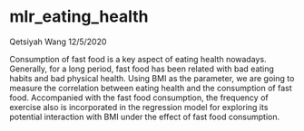 mlr\_eating\_health
================
Qetsiyah Wang
12/5/2020

Consumption of fast food is a key aspect of eating health nowadays.
Generally, for a long period, fast food has been related with bad eating
habits and bad physical health. Using BMI as the parameter, we are going
to measure the correlation between eating health and the consumption of
fast food. Accompanied with the fast food consumption, the frequency of
exercise also is incorporated in the regression model for exploring its
potential interaction with BMI under the effect of fast food
consumption.
